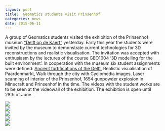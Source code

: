 ```yaml
---
layout: post
title:  Geomatics students visit Prinsenhof
categories: news
date: 2015-06-11
---
```


 
A group of Geomatics students visited the exhibition of the Prinsenhof museum [“Delft op de Kaert”](http://prinsenhof-delft.nl/en/agenda/20-tentoonstellingen/198-delft-op-de-kaart) yesterday. Early this year the students were invited by the museum to demonstrate current technologies for 3D reconstructions and realistic visualisation. The invitation was accepted with enthusiasm by the lectures of the course GEO1004 ‘3D modelling for the built environment’. In cooperation with the museum six student assignments were defined: [Ancient fortifications of the Delft](https://www.facebook.com/MuseumHetPrinsenhof/videos/vb.393605697333974/1035294739831730/?type=2&theater), Realistic visualisation of Paardenmarkt, Walk through the city with Cyclomedia images, Laser scanning of interior of the Prinsenhof, 1654 gunpowder explosion in Minecraft and Prinsenhof in the time. The videos with the student works are to be seen at the videowall of the exhibition. The exhibition is open until 28th of June.

<div class="row">
  <div class="col-sm-12 hidden-xs nopadding"><img class="img-responsive" src="{{ "/img/2015/prinsenhof-1.jpg" | prepend: site.baseurl }}" /></div>
  <div class="col-sm-12 hidden-xs nopadding"><img class="img-responsive" src="{{ "/img/2015/prinsenhof-2.jpg" | prepend: site.baseurl }}" /></div>
  <div class="col-sm-12 hidden-xs nopadding"><img class="img-responsive" src="{{ "/img/2015/prinsenhof-3.jpg" | prepend: site.baseurl }}" /></div>
  <div class="col-sm-12 hidden-xs nopadding"><img class="img-responsive" src="{{ "/img/2015/prinsenhof-4.jpg" | prepend: site.baseurl }}" /></div>
  <div class="col-sm-12 hidden-xs nopadding"><img class="img-responsive" src="{{ "/img/2015/prinsenhof-5.jpg" | prepend: site.baseurl }}" /></div>
</div>
